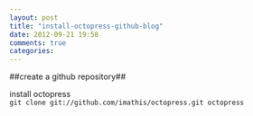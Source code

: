 ```yaml
---
layout: post
title: "install-octopress-github-blog"
date: 2012-09-21 19:58
comments: true
categories: 
---
```


##create a github repository##



install octopress  
`
git clone git://github.com/imathis/octopress.git octopress
`


